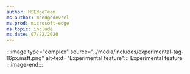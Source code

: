 ```yaml
---
author: MSEdgeTeam
ms.author: msedgedevrel
ms.prod: microsoft-edge
ms.topic: include
ms.date: 07/22/2020
---
```

:::image type="complex" source="../media/includes/experimental-tag-16px.msft.png" alt-text="Experimental feature":::
   Experimental feature
:::image-end:::  

<!-- links -->  
